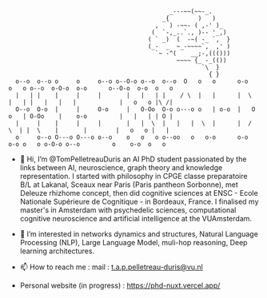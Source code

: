 
                                                 _---~~(~~-_.
                                               _{        )   )
                                             ,   ) -~~- ( ,-' )_
                                            (  `-,_..`., )-- '_,)
                                           ( ` _)  (  -~( -_ `,  }
                                           (_-  _  ~_-~~~~`,  ,' )
                                             `~ -^(    __;-,((()))
                                                   ~~~~ {_ -_(())
                                                          `\  }
                                                            { }    
      o--o  o--o o     o     o--o o--O-o o--o  o--o  O   o   o      o-o   o   o o--o  o-O-o  o-o      o--O-o  o-o  o   o
      |   | |    |     |     |       |   |   | |    / \  |   |      |  \  |   | |   |   |   |            |   o   o |\ /|
      O--o  O-o  |     |     O-o     |   O-Oo  O-o o---o o   | o-o  |   O o   | O-Oo    |    o-o         |   |   | | O |
      |     |    |     |     |       |   |  \  |   |   |  \  |      |  /   \  | |  \    |       |        |   o   o |   |
      o     o--o O---o O---o o--o    o   o   o o--oo   o   o-o      o-o     o-o o   o o-O-o o--o         o    o-o  o   o


- 👋 Hi, I’m @TomPelletreauDuris an AI PhD student passionated by the links between AI, neuroscience, graph theory and knowledge representation. I started with philosophy in CPGE classe preparatoire B/L at Lakanal, Sceaux near Paris (Paris pantheon Sorbonne), met Deleuze rhizhome concept, then did cognitive sciences at ENSC - Ecole Nationale Supérieure de Cognitique - in Bordeaux, France. I finalised my master's in Amsterdam with psychedelic sciences, computational cognitive neuroscience and artificial intelligence at the VUAmsterdam. 

- 👀 I’m interested in networks dynamics and structures, Natural Language Processing (NLP), Large Language Model, muli-hop reasoning, Deep learning architectures.

- 📫 How to reach me :
mail : t.a.p.pelletreau-duris@vu.nl

- Personal website (in progress) : https://phd-nuxt.vercel.app/
